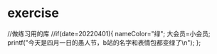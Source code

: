 # exercise
//做练习用的库
//if(date=20220401){
  nameColor="绿";
  大会员=小会员;
  printf("今天是四月一日的愚人节，b站的名字和表情包都变绿了\n");
};
